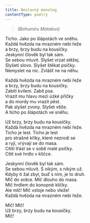 ```yaml
---
title: Neslavný monolog
contentType: poetry
---
```


<section>

> _(Bohumíru Matalovi)_

Ticho. Jako po šlápotách ve sněhu.  
Každá hvězda na mrazném nebi řeže  
a brzy, brzy budu na kousíčky.  
Jeskynní člověk byl tak sám.  
Se sebou mluvit. Slyšet vrzat stěžej.  
Slyšeti slovo. Slyšet štěkat psíčky.  
Nemyslet na nic. Zvlášť ne na něhu.

</section>

<section>

Každá hvězda na mrazném nebi řeže  
a brzy, brzy budu na kousíčky.  
Zabíti kvílení. Zabít psa.  
Vrazit mu hlavu mezi úzké příčky  
a do mordy mu vrazit pěst.  
Pak slyšet zvony. Slyšet věže.  
A ticho po šlápotách ve sněhu.

</section>

<section>

Už brzy, brzy budu na kousíčky.  
Každá hvězda na mrazném nebi řeže.  
Ticho je lest. Ticho je lest  
pro strašné křiky, které nezrodí se  
a ryjí, vrývají se do masa.  
Cítiti třást se v sobě malé psíčky.  
Cítit své hrdlo v kličce.

</section>

<section>

Jeskynní člověk byl tak sám.  
Se sebou mluvit. S nikým, s nikým už.  
Kdyby ti žal zbyl, buď s ním, je to druh.  
Mlč do srdce. Mlč dlouho do masa.  
Mlč hrdlem do konopné kličky.  
Ale mlč! Mlč vstoje nebo vleže!  
Každá hvězda na mrazném nebi řeže.

</section>

<section>

Mlč! Mlč!  
Už brzy, brzy budu na kousíčky.  
Mlč!

</section>
